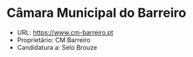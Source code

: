 # Câmara Municipal do Barreiro
- URL: https://www.cm-barreiro.pt
- Proprietário: CM Barreiro
- Candidatura a: Selo Brouze
